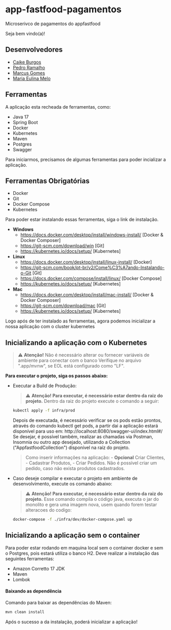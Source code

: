 # app-fastfood-pagamentos
Microserivco de pagamentos do appfastfood

Seja bem vindo(a)!

## Desenvolvedores
 
 - [Caike Burgos](https://github.com/caikeburgos)
 - [Pedro Ramalho](https://github.com/pedroph23)
 - [Marcus Gomes](https://github.com/mvgv)
 - [Maria Eulina Melo](https://github.com/xLinaMeloox)

    
## Ferramentas

A aplicação esta recheada de ferramentas, como:
- Java 17
- Spring Boot
- Docker
- Kubernetes
- Maven
- Postgres
- Swagger
    

Para iniciarmos, precisamos de algumas ferramentas para poder incializar a aplicação.
## Ferramentas Obrigatórias
- Docker 
- Git
- Docker Compose
- Kubernetes


Para poder estar instalando essas ferramentas, siga o link de instalação.

- **Windows**
   - https://docs.docker.com/desktop/install/windows-install/ [Docker & Docker Composer]
   - https://git-scm.com/download/win [Git]
   - https://kubernetes.io/docs/setup/ [Kubernetes]
 - **Linux**
   - https://docs.docker.com/desktop/install/linux-install/ [Docker]
   - https://git-scm.com/book/pt-br/v2/Come%C3%A7ando-Instalando-o-Git [Git]
   - https://docs.docker.com/compose/install/linux/ [Docker Compose]
   - https://kubernetes.io/docs/setup/ [Kubernetes]
 - **Mac**
   - https://docs.docker.com/desktop/install/mac-install/ [Docker & Docker Composer]
   - https://git-scm.com/download/mac [Git]
   - https://kubernetes.io/docs/setup/ [Kubernetes]

Logo após de ter instalado as ferramentas, agora podemos inicializar a nossa aplicação com o cluster kubernetes

## Inicializando a aplicação com o Kubernetes


> ⚠️ **Atenção!** 
>  Não é necessário alterar ou fornecer variáveis de ambiente para conectar com o banco
>  Verifique no arquivo ".app/mvnw", se EOL está configurado como "LF". 

**Para executar o projeto, siga os passos abaixo:**
- Executar a Build de Produção:
    > ⚠️ **Atenção! Para executar, é necessário estar dentro da raiz do projeto.**
    Dentro da raiz do projeto execute o comando a seguir:

    ```sh
    kubectl apply -f infra/prod
    ```
    Depois de executada, é necessário verificar se os pods estão prontos, através do comando kubectl get pods, a partir dai a aplicação estará disponível para uso em: http://localhost:8080/swagger-ui/index.html#/
    Se desejar, é possível também, realizar as chamadas via Postman, Insomnia ou outro app desejado, utilizando a Collection ("AppfastfoodCollection") disponível na raíz do projeto.

    > Como inserir informações na aplicação:
      - **Opcional** Criar Clientes,
      - Cadastrar Produtos,
      - Criar Pedidos.
      Não é possível criar um pedido, caso não exista produtos cadastrados.

- Caso deseje compilar e executar o projeto em ambiente de desenvolvimento, execute os comando abaixo:
    > ⚠️ **Atenção! Para executar, é necessário estar dentro da raiz do projeto.**
    Esse comando compila o código java, executa o jar do monolito e gera uma imagem nova, usem quando forem testar alteracoes do codigo:

    ```sh
    docker-compose -f ./infra/dev/docker-compose.yaml up 
    ```

## Inicializando a aplicação sem o container

Para poder estar rodando em maquina local sem o container docker e sem o Postgres, pois estará utiliza o banco H2. Deve realizar a instalação das seguintes ferramentas:

- Amazon Corretto 17 JDK
- Maven
- Lombok

#### Baixando as dependência
Comando para baixar as dependências do Maven:
```sh
mvn clean install 
```

Após o sucesso a da instalação, poderá inicializar a aplicação!
